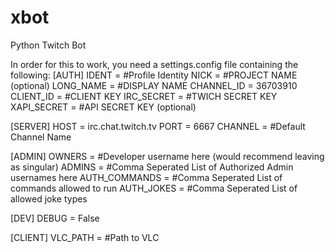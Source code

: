 # xbot
Python Twitch Bot

In order for this to work, you need a settings.config file containing the following:
[AUTH]
IDENT = #Profile Identity 
NICK = #PROJECT NAME (optional) 
LONG_NAME = #DISPLAY NAME 
CHANNEL_ID = 36703910
CLIENT_ID = #CLIENT KEY 
IRC_SECRET = #TWICH SECRET KEY 
XAPI_SECRET = #API SECRET KEY (optional) 

[SERVER]
HOST = irc.chat.twitch.tv
PORT = 6667
CHANNEL = #Default Channel Name 

[ADMIN]
OWNERS = #Developer username here (would recommend leaving as singular)
ADMINS = #Comma Seperated List of Authorized Admin usernames here 
AUTH_COMMANDS = #Comma Seperated List of commands allowed to run 
AUTH_JOKES = #Comma Seperated List of allowed joke types 

[DEV]
DEBUG = False

[CLIENT]
VLC_PATH = #Path to VLC  

